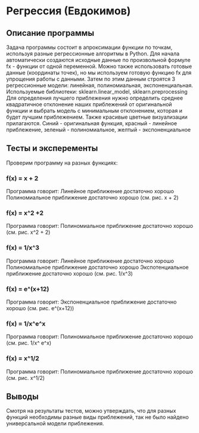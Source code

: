 # Регрессия (Евдокимов)
## Описание программы
Задача программы состоит в апроксимации функции по точкам, используя разные регрессионные алгоритмы в Python.
Для начала автоматически создаются исходные данные по произвольной формуле fx - функции от одной переменной. Можно также использовать готовые данные (координаты точек), но мы используем готовую функцию fx для упрощения работы с данными. 
Затем по этим данным строятся 3 регрессионные модели: линейная, полиномиальная, экспоненциальная. Используемые библиотеки: sklearn.linear_model, sklearn.preprocessing
Для определения лучшего приблежения нужно определить среднее квадратичное отклонение наших приблежений от оригинальной функции и выбрать модель с минимальным отклонением, которая и будет лучшим приблежением.
Также красивые цветные визуализации прилагаются.
Синий - оригинальная функция, красный - линейное приблежение, зеленый - полиномиальное, желтый - экспоненциальное
## Тесты и эксперементы
Проверим программу на разных функциях:
### f(x) = x + 2
Программа говорит:
Линейное приближение достаточно хорошо
Полиномиальное приближение достаточно хорошо
(см. рис. x + 2)
### f(x) = x^2 +2 
Программа говорит:
Полиномиальное приближение достаточно хорошо
(см. рис. x^2 + 2)
### f(x) = 1/x^3
Программа говорит:
Линейное приближение достаточно хорошо
Полиномиальное приближение достаточно хорошо
Экспотенциальное приближение достаточно хорошо
(см. рис. 1/x^3)
### f(x) = e^(x+12)
Программа говорит:
Экспоненциальное приближение достаточно хорошо
(см. рис. e^(x+12))
### f(x) = 1/x^e^x
Программа говорит:
Полиномиальное приближение достаточно хорошо
(см. рис. 1/x^  e^x)
### f(x) = x^1/2
Программа говорит:
Полиномиальное приближение достаточно хорошо
(см. рис. x^1/2)

## Выводы
Смотря на результаты тестов, можно утверждать, что для разных функций необходимы разные виды приблежений, так не было найдено универсальной модели приблежения. 
